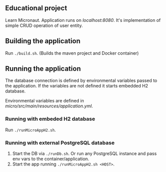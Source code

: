 ## Educational project
Learn Micronaut.
Application runs on _localhost:8080_. It's implementation of simple CRUD operation of user entity. 

## Building the application
Run `./build.sh`. (Builds the maven project and Docker container)

## Running the application
The database connection is defined by environmental variables passed to the application. 
If the variables are not defined it starts embedded H2 database. 

Environmental variables are defined in _micro/src/main/resources/application.yml_.

### Running with embeded H2 database
Run `./runMicroAppH2.sh`.

### Running with external PostgreSQL database
1. Start the DB via `./runDb.sh`. 
   Or run any PostgreSQL instance and pass env vars to the container/application.
2. Start the app running `./runMicroAppH2.sh <HOST>`.
